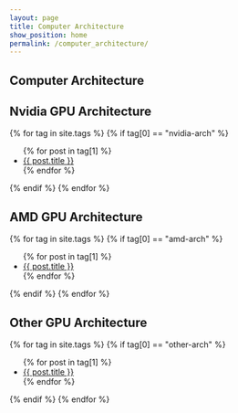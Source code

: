 ```yaml
---
layout: page
title: Computer Architecture
show_position: home
permalink: /computer_architecture/
---
```


## Computer Architecture

## Nvidia GPU Architecture

{% for tag in site.tags %}
{% if tag[0] == "nvidia-arch" %}
  <ul>
    {% for post in tag[1] %}
      <li><a href="{{ post.url }}">{{ post.title }}</a></li>
    {% endfor %}
  </ul>
{% endif %}
{% endfor %}

## AMD GPU Architecture

{% for tag in site.tags %}
{% if tag[0] == "amd-arch" %}
  <ul>
    {% for post in tag[1] %}
      <li><a href="{{ post.url }}">{{ post.title }}</a></li>
    {% endfor %}
  </ul>
{% endif %}
{% endfor %}

## Other GPU Architecture

{% for tag in site.tags %}
{% if tag[0] == "other-arch" %}
  <ul>
    {% for post in tag[1] %}
      <li><a href="{{ post.url }}">{{ post.title }}</a></li>
    {% endfor %}
  </ul>
{% endif %}
{% endfor %}
